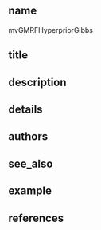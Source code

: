 ## name
mvGMRFHyperpriorGibbs
## title
## description
## details
## authors
## see_also
## example
## references
